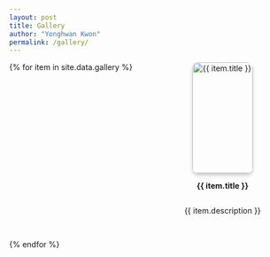 ```yaml
---
layout: post
title: Gallery
author: "Yonghwan Kwon"
permalink: /gallery/
---
```


<div class="gallery">
{% for item in site.data.gallery %}
  <div class="gallery-item">
    <div class="image-container">
      <img src="{{ item.image }}" alt="{{ item.title }}">
      <div class="info-overlay">
        <p><strong>Name:</strong> {{ item.title }}</p>
        <p><strong>Description:</strong> {{ item.description }}</p>
        <p><strong>Technology:</strong> {{ item.technology }}</p>
        <p><strong>Performance:</strong> {{ item.performance }}</p>
      </div>
    </div>
    <p><strong>{{ item.title }}</strong></p>
    <p>{{ item.description }}</p>
  </div>
{% endfor %}
</div>

<style>
/* 그리드 레이아웃 */
.gallery {
  display: grid;
  grid-template-columns: repeat(auto-fill, minmax(200px, 1fr)); /* 최소 200px, 화면 크기에 따라 자동 조정 */
  gap: 30px; /* 이미지 간격 */
  justify-content: center;
}

/* 각 아이템 스타일 */
.gallery-item {
  text-align: center;
  display: flex;
  flex-direction: column;
  align-items: center;
}

/* 이미지 컨테이너 */
.image-container {
  position: relative;
  display: inline-block;
}

/* 이미지 스타일 */
.image-container img {
  width: 100%;
  height: 200px; /* 높이 고정 */
  object-fit: cover; /* 이미지 비율 유지 */
  border-radius: 10px;
  box-shadow: 0px 4px 6px rgba(0, 0, 0, 0.2);
  transition: transform 0.3s;
}

.image-container img:hover {
  transform: scale(1.1);
}

/* 오버레이 정보 */
.info-overlay {
  position: absolute;
  top: 0;
  left: 0;
  width: 100%;
  height: 100%;
  background: rgba(0, 0, 0, 0.7); /* 반투명 검정 배경 */
  color: white;
  display: flex;
  flex-direction: column;
  justify-content: center;
  align-items: center;
  text-align: center;
  opacity: 0; /* 기본적으로 숨김 */
  transition: opacity 0.3s ease; /* 전환 효과 */
  padding: 10px;
  box-sizing: border-box;
  border-radius: 10px;
}

.image-container:hover .info-overlay {
  opacity: 1; /* 마우스 오버 시 표시 */
}
</style>
